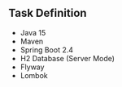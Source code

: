 ## Task Definition

- Java 15
- Maven
- Spring Boot 2.4
- H2 Database (Server Mode)
- Flyway
- Lombok
